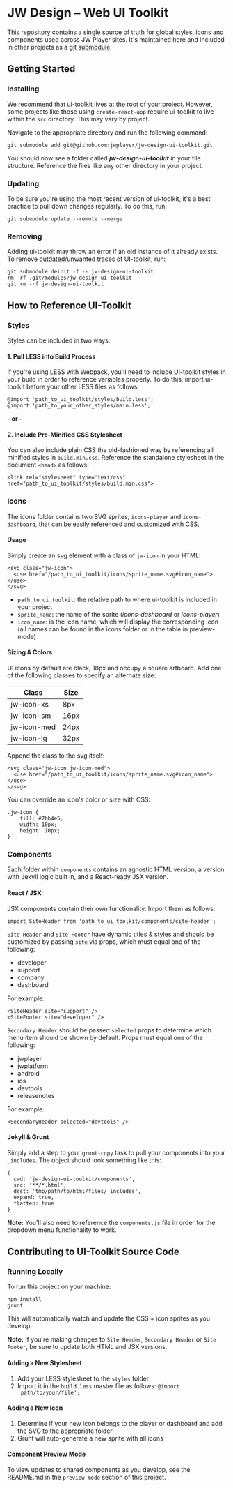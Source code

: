 # JW Design – Web UI Toolkit

This repository contains a single source of truth for global styles, icons and components used across JW Player sites. It's maintained here and included in other projects as a [git submodule](https://git-scm.com/docs/git-submodule).

## Getting Started

### Installing
We recommend that ui-toolkit lives at the root of your project. However, some projects like those using `create-react-app` require ui-toolkit to live within the `src` directory. This may vary by project.

Navigate to the appropriate directory and run the following command:
```
git submodule add git@github.com:jwplayer/jw-design-ui-toolkit.git
```
You should now see a folder called **_jw-design-ui-toolkit_** in your file structure. Reference the files like any other directory in your project.

### Updating
To be sure you're using the most recent version of ui-toolkit, it's a best practice to pull down changes regularly. To do this, run:
```
git submodule update --remote --merge
```
### Removing
Adding ui-toolkit may throw an error if an old instance of it already exists.  To remove outdated/unwanted traces of UI-toolkit, run:
```
git submodule deinit -f -- jw-design-ui-toolkit
rm -rf .git/modules/jw-design-ui-toolkit
git rm -rf jw-design-ui-toolkit
```

## How to Reference UI-Toolkit
### Styles
Styles can be included in two ways:

#### 1. Pull LESS into Build Process
If you're using LESS with Webpack, you'll need to include UI-toolkit styles in your build in order to reference variables properly. To do this, import ui-toolkit before your other LESS files as follows:
```
@import 'path_to_ui_toolkit/styles/build.less';
@import 'path_to_your_other_styles/main.less';
```
**- or -**
#### 2. Include Pre-Minified CSS Stylesheet
You can also include plain CSS the old-fashioned way by referencing all minified styles in `build.min.css`. Reference the standalone stylesheet in the document `<head>` as follows:
```
<link rel="stylesheet" type="text/css" href="path_to_ui_toolkit/styles/build.min.css">
```

### Icons
The icons folder contains two SVG sprites, `icons-player` and `icons-dashboard`, that can be easily referenced and customized with CSS.  

#### Usage
Simply create an svg element with a class of `jw-icon` in your HTML:
```
<svg class="jw-icon">
  <use href="/path_to_ui_toolkit/icons/sprite_name.svg#icon_name"></use>
</svg>
```

* `path_to_ui_toolkit`: the relative path to where ui-toolkit is included in your project
* `sprite_name`: the name of the sprite (_icons-dashboard_ or _icons-player_)
* `icon_name`: is the icon name, which will display the corresponding icon (all names can be found in the icons folder or in the table in preview-mode)


#### Sizing & Colors
UI icons by default are black, 18px and occupy a square artboard. Add one of the following classes to specify an alternate size:

|    Class    | Size |
| ----------- | ---- |
| jw-icon-xs  | 8px |
| jw-icon-sm  | 16px |
| jw-icon-med | 24px |
| jw-icon-lg  | 32px |

Append the class to the svg itself:
```
<svg class="jw-icon jw-icon-med">
  <use href="/path_to_ui_toolkit/icons/sprite_name.svg#icon_name"></use>
</svg>
```

You can override an icon's color or size with CSS:
```
.jw-icon {
    fill: #7bb4e5;
    width: 10px;
    height: 10px;
}
```

### Components
Each folder within `components` contains an agnostic HTML version, a version with Jekyll logic built in, and a React-ready JSX version.

#### React / JSX:
JSX components contain their own functionality. Import them as follows:

```
import SiteHeader from 'path_to_ui_toolkit/components/site-header';
```

`Site Header` and  `Site Footer` have dynamic titles & styles and should be customized by passing `site` via props, which must equal one of the following:
- developer
- support
- company
- dashboard

For example:
```
<SiteHeader site="support" />
<SiteFooter site="developer" />
```

`Secondary Header` should be passed `selected` props to determine which menu item should be shown by default. Props must equal one of the following:
- jwplayer
- jwplatform
- android
- ios
- devtools
- releasenotes

For example:
```
<SecondaryHeader selected="devtools" />
```

#### Jekyll & Grunt
Simply add a step to your `grunt-copy` task to pull your components into your `_includes`. The object should look something like this:
```
{
  cwd: 'jw-design-ui-toolkit/components',
  src: '**/*.html',
  dest: 'tmp/path/to/html/files/_includes',
  expand: true,
  flatten: true
}
```
**Note:** You'll also need to reference the `components.js` file in order for the dropdown menu functionality to work.

## Contributing to UI-Toolkit Source Code

### Running Locally
To run this project on your machine:
```
npm install
grunt
```
This will automatically watch and update the CSS + icon sprites as you develop.

**Note:** If you're making changes to `Site Header`, `Secondary Header` or `Site Footer`, be sure to update both HTML and JSX versions.

#### Adding a New Stylesheet
1. Add your LESS stylesheet to the `styles` folder
2. Import it in the `build.less` master file as follows: `@import 'path/to/your/file';`

#### Adding a New Icon
1. Determine if your new icon belongs to the player or dashboard and add the SVG to the appropriate folder
2. Grunt will auto-generate a new sprite with all icons

#### Component Preview Mode
To view updates to shared components as you develop, see the README.md in the `preview-mode` section of this project.
